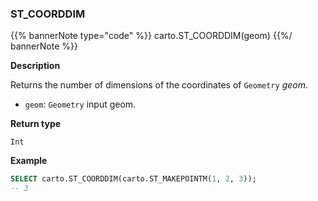 ### ST_COORDDIM

{{% bannerNote type="code" %}}
carto.ST_COORDDIM(geom)
{{%/ bannerNote %}}

**Description**

Returns the number of dimensions of the coordinates of `Geometry` _geom_.

* `geom`: `Geometry` input geom.

**Return type**

`Int`

**Example**

```sql
SELECT carto.ST_COORDDIM(carto.ST_MAKEPOINTM(1, 2, 3));
-- 3
```
